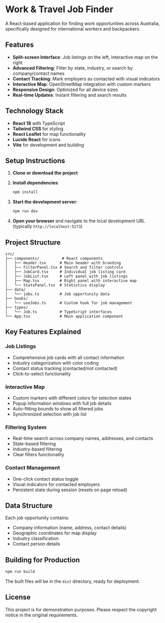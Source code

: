 # Work & Travel Job Finder

A React-based application for finding work opportunities across Australia, specifically designed for international workers and backpackers.

## Features

- **Split-screen Interface**: Job listings on the left, interactive map on the right
- **Advanced Filtering**: Filter by state, industry, or search by company/contact names
- **Contact Tracking**: Mark employers as contacted with visual indicators
- **Interactive Map**: OpenStreetMap integration with custom markers
- **Responsive Design**: Optimized for all device sizes
- **Real-time Updates**: Instant filtering and search results

## Technology Stack

- **React 18** with TypeScript
- **Tailwind CSS** for styling
- **React Leaflet** for map functionality
- **Lucide React** for icons
- **Vite** for development and building

## Setup Instructions

1. **Clone or download the project**

2. **Install dependencies**:
   ```bash
   npm install
   ```

3. **Start the development server**:
   ```bash
   npm run dev
   ```

4. **Open your browser** and navigate to the local development URL (typically `http://localhost:5173`)

## Project Structure

```
src/
├── components/          # React components
│   ├── Header.tsx      # Main header with branding
│   ├── FilterPanel.tsx # Search and filter controls
│   ├── JobCard.tsx     # Individual job listing card
│   ├── JobList.tsx     # Left panel with job listings
│   ├── Map.tsx         # Right panel with interactive map
│   └── StatsPanel.tsx  # Statistics display
├── data/
│   └── jobs.ts         # Job opportunity data
├── hooks/
│   └── useJobs.ts      # Custom hook for job management
├── types/
│   └── Job.ts          # TypeScript interfaces
└── App.tsx             # Main application component
```

## Key Features Explained

### Job Listings
- Comprehensive job cards with all contact information
- Industry categorization with color coding
- Contact status tracking (contacted/not contacted)
- Click-to-select functionality

### Interactive Map
- Custom markers with different colors for selection states
- Popup information windows with full job details
- Auto-fitting bounds to show all filtered jobs
- Synchronized selection with job list

### Filtering System
- Real-time search across company names, addresses, and contacts
- State-based filtering
- Industry-based filtering
- Clear filters functionality

### Contact Management
- One-click contact status toggle
- Visual indicators for contacted employers
- Persistent state during session (resets on page reload)

## Data Structure

Each job opportunity contains:
- Company information (name, address, contact details)
- Geographic coordinates for map display
- Industry classification
- Contact person details

## Building for Production

```bash
npm run build
```

The built files will be in the `dist` directory, ready for deployment.

## License

This project is for demonstration purposes. Please respect the copyright notice in the original requirements.